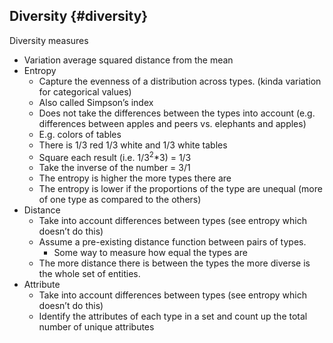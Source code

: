 ## Diversity {#diversity}

Diversity measures

*   Variation average squared distance from the mean
*   Entropy
    *   Capture the evenness of a distribution across types. (kinda variation for categorical values)
    *   Also called Simpson’s index
    *   Does not take the differences between the types into account (e.g. differences between apples and peers vs. elephants and apples)
    *   E.g. colors of tables
    *   There is 1/3 red 1/3 white and 1/3 white tables
    *   Square each result (i.e. 1/3<sup>2</sup>*3) = 1/3
    *   Take the inverse of the number = 3/1
    *   The entropy is higher the more types there are
    *   The entropy is lower if the proportions of the type are unequal (more of one type as compared to the others)
*   Distance
    *   Take into account differences between types (see entropy which doesn’t do this)
    *   Assume a pre-existing distance function between pairs of types.
        *   Some way to measure how equal the types are
    *   The more distance there is between the types the more diverse is the whole set of entities.
*   Attribute
    *   Take into account differences between types (see entropy which doesn’t do this)
    *   Identify the attributes of each type in a set and count up the total number of unique attributes